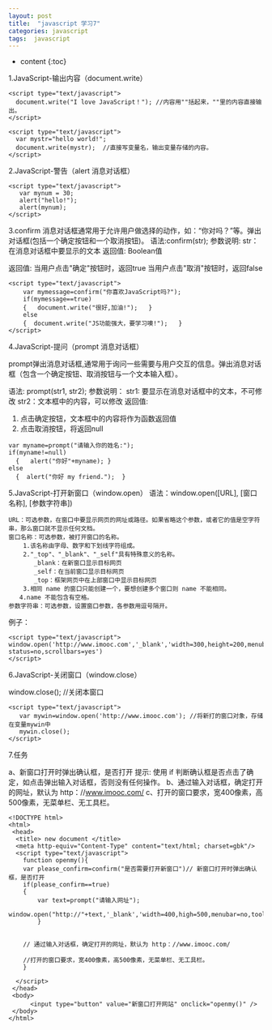 ```yaml
---
layout: post
title:  "javascript 学习7"
categories: javascript
tags:  javascript
---
```


* content
{:toc}

1.JavaScript-输出内容（document.write）
```
<script type="text/javascript">
  document.write("I love JavaScript！"); //内容用""括起来，""里的内容直接输出。
</script>
```

```
<script type="text/javascript">
  var mystr="hello world!";
  document.write(mystr);  //直接写变量名，输出变量存储的内容。
</script>
```

<!--more-->

2.JavaScript-警告（alert 消息对话框）

```
<script type="text/javascript">
   var mynum = 30;
   alert("hello!");
   alert(mynum);
</script>

```
3.confirm 消息对话框通常用于允许用户做选择的动作，如：“你对吗？”等。弹出对话框(包括一个确定按钮和一个取消按钮)。
语法:confirm(str);
参数说明:
str：在消息对话框中要显示的文本
返回值: Boolean值

返回值:
当用户点击"确定"按钮时，返回true
当用户点击"取消"按钮时，返回false
```
<script type="text/javascript">
    var mymessage=confirm("你喜欢JavaScript吗?");
    if(mymessage==true)
    {   document.write("很好,加油!");   }
    else
    {  document.write("JS功能强大，要学习噢!");   }
</script>
```

4.JavaScript-提问（prompt 消息对话框）

prompt弹出消息对话框,通常用于询问一些需要与用户交互的信息。弹出消息对话框（包含一个确定按钮、取消按钮与一个文本输入框）。

语法:
prompt(str1, str2);
参数说明：
str1: 要显示在消息对话框中的文本，不可修改
str2：文本框中的内容，可以修改
返回值:
1. 点击确定按钮，文本框中的内容将作为函数返回值
2. 点击取消按钮，将返回null

```
var myname=prompt("请输入你的姓名:");
if(myname!=null)
  {   alert("你好"+myname); }
else
  {  alert("你好 my friend.");  }
```

5.JavaScript-打开新窗口（window.open）
语法：window.open([URL], [窗口名称], [参数字符串])
```
URL：可选参数，在窗口中要显示网页的网址或路径。如果省略这个参数，或者它的值是空字符串，那么窗口就不显示任何文档。
窗口名称：可选参数，被打开窗口的名称。
    1.该名称由字母、数字和下划线字符组成。
    2."_top"、"_blank"、"_self"具有特殊意义的名称。
       _blank：在新窗口显示目标网页
       _self：在当前窗口显示目标网页
       _top：框架网页中在上部窗口中显示目标网页
    3.相同 name 的窗口只能创建一个，要想创建多个窗口则 name 不能相同。
   4.name 不能包含有空格。
参数字符串：可选参数，设置窗口参数，各参数用逗号隔开。
```
例子：
```
<script type="text/javascript"> window.open('http://www.imooc.com','_blank','width=300,height=200,menubar=no,toolbar=no, status=no,scrollbars=yes')
</script>
```
6.JavaScript-关闭窗口（window.close）

window.close();   //关闭本窗口
```
<script type="text/javascript">
   var mywin=window.open('http://www.imooc.com'); //将新打的窗口对象，存储在变量mywin中
   mywin.close();
</script>
```
7.任务

a、新窗口打开时弹出确认框，是否打开
提示: 使用 if 判断确认框是否点击了确定，如点击弹出输入对话框，否则没有任何操作。
b、通过输入对话框，确定打开的网址，默认为 http：//www.imooc.com/
c、打开的窗口要求，宽400像素，高500像素，无菜单栏、无工具栏。
```
<!DOCTYPE html>
<html>
 <head>
  <title> new document </title>  
  <meta http-equiv="Content-Type" content="text/html; charset=gbk"/>   
  <script type="text/javascript">  
    function openmy(){
    var please_confirm=confirm("是否需要打开新窗口")// 新窗口打开时弹出确认框，是否打开
    if(please_confirm==true)
	{
		var text=prompt("请输入网址");
		window.open("http://"+text,'_blank','width=400,high=500,menubar=no,toolbar=no')
		}


    // 通过输入对话框，确定打开的网址，默认为 http：//www.imooc.com/

    //打开的窗口要求，宽400像素，高500像素，无菜单栏、无工具栏。
	}
    
  </script> 
 </head> 
 <body> 
	  <input type="button" value="新窗口打开网站" onclick="openmy()" /> 
 </body>
</html>
```